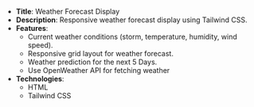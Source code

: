 - **Title**: Weather Forecast Display
- **Description**: Responsive weather forecast display using Tailwind CSS.
- **Features**:
  - Current weather conditions (storm, temperature, humidity, wind speed).
  - Responsive grid layout for weather forecast.
  - Weather prediction for the next 5 Days.
  - Use OpenWeather API for fetching weather
- **Technologies**:
  - HTML
  - Tailwind CSS

